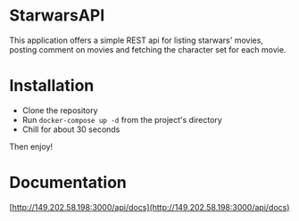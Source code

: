 # StarwarsAPI
This application offers a simple REST api for listing starwars' movies, posting comment on movies 
and fetching the character set for each movie.

# Installation
- Clone the repository 
- Run `docker-compose up -d` from the project's directory
- Chill for about 30 seconds

Then enjoy!

# Documentation

[http://149.202.58.198:3000/api/docs](http://149.202.58.198:3000/api/docs)
